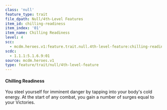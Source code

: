 ```yaml
---
class: 'null'
feature_type: trait
file_dpath: Null/4th-Level Features
item_id: chilling-readiness
item_index: '01'
item_name: Chilling Readiness
level: 4
scc:
  - mcdm.heroes.v1:feature.trait.null.4th-level-feature:chilling-readiness
scdc:
  - 1.1.1:5.1.6.9:01
source: mcdm.heroes.v1
type: feature/trait/null/4th-level-feature
---
```


#### Chilling Readiness

You steel yourself for imminent danger by tapping into your body's cold energy. At the start of any combat, you gain a number of surges equal to your Victories.
